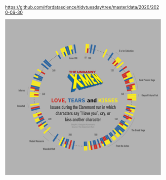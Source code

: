 https://github.com/rfordatascience/tidytuesday/tree/master/data/2020/2020-06-30

![](plots/xmen.png)
